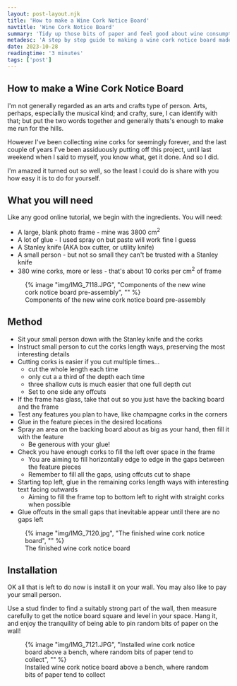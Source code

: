 ```yaml
---
layout: post-layout.njk
title: 'How to make a Wine Cork Notice Board'
navtitle: 'Wine Cork Notice Board'
summary: 'Tidy up those bits of paper and feel good about wine consumption with this easy DIY craft project'
metadesc: 'A step by step guide to making a wine cork notice board made from recycled wine corks.'
date: 2023-10-28
readingtime: '3 minutes'
tags: ['post']
---
```

## How to make a Wine Cork Notice Board

I'm not generally regarded as an arts and crafts type of person. Arts, perhaps, especially the musical kind; and crafty, sure, I can identify with that; but put the two words together and generally thats's enough to make me run for the hills.

However I've been collecting wine corks for seemingly forever, and the last couple of years I've been assiduously putting off this project, until last weekend when I said to myself, you know what, get it done. And so I did. 

I'm amazed it turned out so well, so the least I could do is share with you how easy it is to do for yourself.<!-- excerpt -->

## What you will need

Like any good online tutorial, we begin with the ingredients. You will need:

 - A large, blank photo frame - mine was 3800 cm<sup>2</sup>
 - A lot of glue - I used spray on but paste will work fine I guess
 - A Stanley knife (AKA box cutter, or utility knife)
 - A small person - but not so small they can't be trusted with a Stanley knife
 - 380 wine corks, more or less - that's about 10 corks per cm<sup>2</sup> of frame

<figure>
{% image "img/IMG_7118.JPG", "Components of the new wine cork notice board pre-assembly", "" %}
<figcaption>Components of the new wine cork notice board pre-assembly</figcaption>
</figure>

## Method

 - Sit your small person down with the Stanley knife and the corks
 - Instruct small person to cut the corks length ways, preserving the most interesting details
 - Cutting corks is easier if you cut multiple times...
   - cut the whole length each time 
   - only cut a a third of the depth each time
   - three shallow cuts is much easier that one full depth cut
   - Set to one side any offcuts
 - If the frame has glass, take that out so you just have the backing board and the frame
 - Test any features you plan to have, like champagne corks in the corners
 - Glue in the feature pieces in the desired locations
 - Spray an area on the backing board about as big as your hand, then fill it with the feature
   - Be generous with your glue!
 - Check you have enough corks to fill the left over space in the frame
   - You are aiming to fill horizontally edge to edge in the gaps between the feature pieces
   - Remember to fill all the gaps, using offcuts cut to shape
 - Starting top left, glue in the remaining corks length ways with interesting text facing outwards
   - Aiming to fill the frame top to bottom left to right with straight corks when possible
 - Glue offcuts in the small gaps that inevitable appear until there are no gaps left
 
<figure>
{% image "img/IMG_7120.jpg", "The finished wine cork notice board", "" %}
<figcaption>The finished wine cork notice board</figcaption>
</figure>

## Installation

OK all that is left to do now is install it on your wall. You may also like to pay your small person.

Use a stud finder to find a suitably strong part of the wall, then measure carefully to get the notice board square and level in your space.
Hang it, and enjoy the tranquility of being able to pin random bits of paper on the wall!

<figure>
{% image "img/IMG_7121.JPG", "Installed wine cork notice board above a bench, where random bits of paper tend to collect", "" %}
<figcaption>Installed wine cork notice board above a bench, where random bits of paper tend to collect</figcaption>
</figure>


